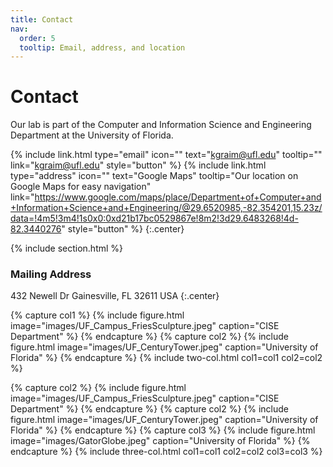 ```yaml
---
title: Contact
nav:
  order: 5
  tooltip: Email, address, and location
---
```


# <i class="fas fa-envelope"></i>Contact

Our lab is part of the Computer and Information Science and Engineering Department at the University of Florida.

{%
  include link.html
  type="email"
  icon=""
  text="kgraim@ufl.edu"
  tooltip=""
  link="kgraim@ufl.edu"
  style="button"
%}
{%
  include link.html
  type="address"
  icon=""
  text="Google Maps"
  tooltip="Our location on Google Maps for easy navigation"
  link="https://www.google.com/maps/place/Department+of+Computer+and+Information+Science+and+Engineering/@29.6520985,-82.354201,15.23z/data=!4m5!3m4!1s0x0:0xd21b17bc0529867e!8m2!3d29.6483268!4d-82.3440276"
  style="button"
%}
{:.center}

{% include section.html %}

### <i class="fas fa-mail-bulk"></i>Mailing Address
432 Newell Dr 
Gainesville, FL 32611
USA
{:.center}

{% capture col1 %}
{%
  include figure.html
  image="images/UF_Campus_FriesSculpture.jpeg"
  caption="CISE Department"
%}
{% endcapture %}
{% capture col2 %}
{%
  include figure.html
  image="images/UF_CenturyTower.jpeg"
  caption="University of Florida"
%}
{% endcapture %}
{% include two-col.html col1=col1 col2=col2 %}



{% capture col2 %}
{%
  include figure.html
  image="images/UF_Campus_FriesSculpture.jpeg"
  caption="CISE Department"
%}
{% endcapture %}
{% capture col2 %}
{%
  include figure.html
  image="images/UF_CenturyTower.jpeg"
  caption="University of Florida"
%}
{% endcapture %}
{% capture col3 %}
{%
  include figure.html
  image="images/GatorGlobe.jpeg"
  caption="University of Florida"
%}
{% endcapture %}
{% include three-col.html col1=col1 col2=col2 col3=col3 %}
